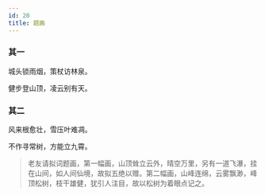 ```yaml
---
id: 20
title: 题画
---
```

### 其一

城头锁雨烟，策杖访林泉。

健步登山顶，凌云别有天。

### 其二

风来根愈壮，雪压叶难凋。

不作寻常树，方能立九霄。

> 老友请拟词题画，第一幅画，山顶耸立云外，晴空万里，另有一道飞瀑，挂在山间，如人间仙境，故拟五绝以赠。第二幅画，山峰连绵，云雾飘渺，峰顶松树，枝干雄健，犹引人注目，故以松树为着眼点记之。
